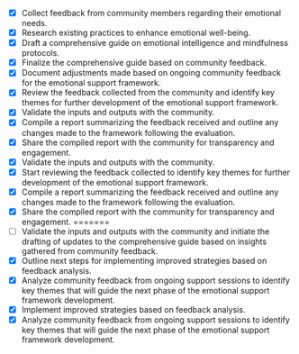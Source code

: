 - [x] Collect feedback from community members regarding their emotional needs.
- [x] Research existing practices to enhance emotional well-being.
- [x] Draft a comprehensive guide on emotional intelligence and mindfulness protocols.
- [x] Finalize the comprehensive guide based on community feedback.
- [x] Document adjustments made based on ongoing community feedback for the emotional support framework.
- [x] Review the feedback collected from the community and identify key themes for further development of the emotional support framework.
- [x] Validate the inputs and outputs with the community.
- [x] Compile a report summarizing the feedback received and outline any changes made to the framework following the evaluation.
- [x] Share the compiled report with the community for transparency and engagement.
- [x] Validate the inputs and outputs with the community.
- [x] Start reviewing the feedback collected to identify key themes for further development of the emotional support framework.
- [x] Compile a report summarizing the feedback received and outline any changes made to the framework following the evaluation.
- [x] Share the compiled report with the community for transparency and engagement.
=======
- [ ] Validate the inputs and outputs with the community and initiate the drafting of updates to the comprehensive guide based on insights gathered from community feedback.
- [x] Outline next steps for implementing improved strategies based on feedback analysis.
- [x] Analyze community feedback from ongoing support sessions to identify key themes that will guide the next phase of the emotional support framework development.
- [x] Implement improved strategies based on feedback analysis.
- [x] Analyze community feedback from ongoing support sessions to identify key themes that will guide the next phase of the emotional support framework development.